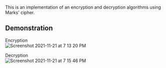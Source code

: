 This is an implementation of an encryption and decryption algorithms using Marks' cipher.
## Demonstration

Encryption</br>
![Screenshot 2021-11-21 at 7 13 20 PM](https://user-images.githubusercontent.com/62764458/142767690-696cc2e1-8177-4e77-a043-cede3dd6834b.png)

Decryption</br>
![Screenshot 2021-11-21 at 7 15 46 PM](https://user-images.githubusercontent.com/62764458/142767809-745c7811-e08c-4493-b428-262cd706f8a5.png)
